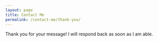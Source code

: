 ```yaml
---
layout: page
title: Contact Me
permalink: /contact-me/thank-you/
---
```


Thank you for your message! I will respond back as soon as I am able.
